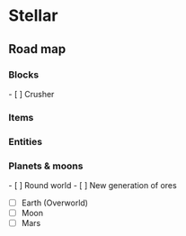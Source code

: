 <h1>Stellar</h1>

<h2>Road map</h2>
  <h3>Blocks</h3>
  - [ ] Crusher 
  
  <h3>Items</h3>
  
  <h3>Entities</h3>
  
  <h3>Planets & moons</h3>
  - [ ] Round world
  - [ ] New generation of ores
  
  - [ ] Earth (Overworld)
  - [ ] Moon
  - [ ] Mars
